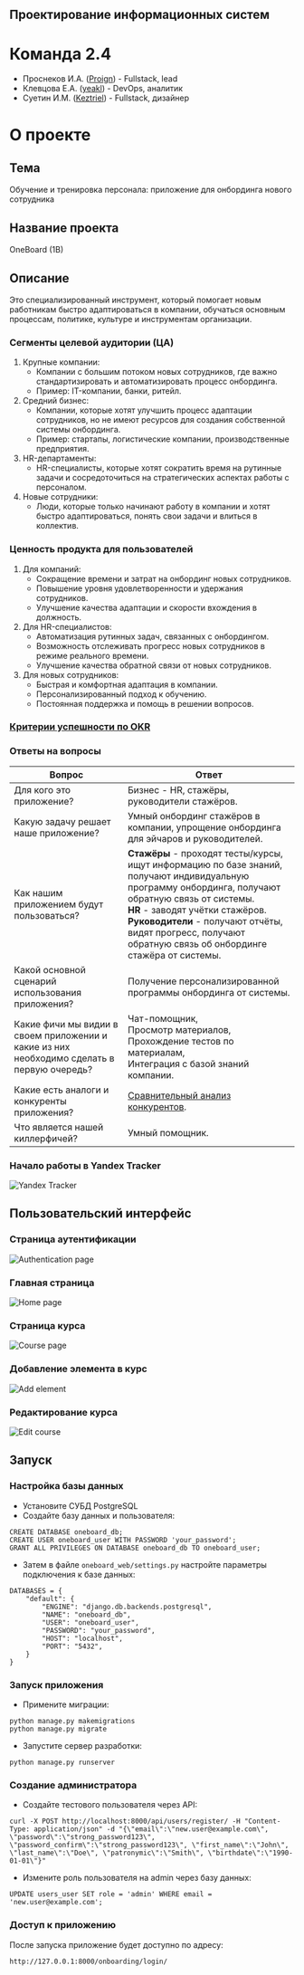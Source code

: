 ## Проектирование информационных систем
# Команда 2.4
- Проснеков И.А. ([Proign](https://github.com/Proign)) - Fullstack, lead
- Клевцова Е.А. ([yeakl](https://github.com/yeakl)) - DevOps, аналитик
- Суетин И.М. ([Keztriel](https://github.com/Keztriel)) - Fullstack, дизайнер

# О проекте
## Тема
Обучение и тренировка персонала: приложение для онбординга нового сотрудника

## Название проекта
OneBoard (1B)

## Описание
Это специализированный инструмент, который помогает новым работникам быстро адаптироваться в компании, обучаться основным процессам, политике, культуре и инструментам организации.

### Сегменты целевой аудитории (ЦА)
1. Крупные компании:
    - Компании с большим потоком новых сотрудников, где важно стандартизировать и автоматизировать процесс онбординга.
    - Пример: IT-компании, банки, ритейл.
2. Средний бизнес:
    - Компании, которые хотят улучшить процесс адаптации сотрудников, но не имеют ресурсов для создания собственной системы онбординга.
    - Пример: стартапы, логистические компании, производственные предприятия.
3.  HR-департаменты:
    - HR-специалисты, которые хотят сократить время на рутинные задачи и сосредоточиться на стратегических аспектах работы с персоналом.
4. Новые сотрудники:
    - Люди, которые только начинают работу в компании и хотят быстро адаптироваться, понять свои задачи и влиться в коллектив.

### Ценность продукта для пользователей
1.	Для компаний:
    -	Сокращение времени и затрат на онбординг новых сотрудников.
    -	Повышение уровня удовлетворенности и удержания сотрудников.
    -	Улучшение качества адаптации и скорости вхождения в должность.
2.	Для HR-специалистов:
    -	Автоматизация рутинных задач, связанных с онбордингом.
    -	Возможность отслеживать прогресс новых сотрудников в режиме реального времени.
    -	Улучшение качества обратной связи от новых сотрудников.
3.	Для новых сотрудников:
    -	Быстрая и комфортная адаптация в компании.
    -	Персонализированный подход к обучению.
    -	Постоянная поддержка и помощь в решении вопросов.

### [Критерии успешности по OKR](/docs/okr.md)

### Ответы на вопросы
| Вопрос | Ответ |
| --- | --- |
| Для кого это приложение? | Бизнес - HR, стажёры, руководители стажёров. |
| Какую задачу решает наше приложение? | Умный онбординг стажёров в компании, упрощение онбординга для эйчаров и руководителей. |
| Как нашим приложением будут пользоваться? | **Стажёры** - проходят тесты/курсы, ищут информацию по базе знаний, получают индивидуальную программу онбординга, получают обратную связь от системы. <br>**HR** - заводят учётки стажёров. <br>**Руководители** - получают отчёты, видят прогресс, получают обратную связь об онбординге стажёра от системы. |
| Какой основной сценарий использования приложения? | Получение персонализированной программы онбординга от системы. |
| Какие фичи мы видии в своем приложении и какие из них необходимо сделать в первую очередь? | Чат-помощник, <br>Просмотр материалов, <br>Прохождение тестов по материалам, <br>Интеграция с базой знаний компании. |
| Какие есть аналоги и конкуренты приложения? | [Сравнительный анализ конкурентов](https://docs.google.com/document/d/1qJnewY2i7RdS5-hhI7heu23VqBjdwfYfdsoRXzhOYgA/edit?tab=t.0). |
| Что является нашей киллерфичей? | Умный помощник. |

### Начало работы в Yandex Tracker
![Yandex Tracker](/screenshots/yandex_tracker_start.PNG)

## Пользовательский интерфейс
### Страница аутентификации
![Authentication page](/screenshots/authentication_page.jpg)

### Главная страница
![Home page](/screenshots/home_page.jpg)

### Страница курса
![Course page](/screenshots/course_page.jpg)

### Добавление элемента в курс
![Add element](/screenshots/add_element.jpg)

### Редактирование курса
![Edit course](/screenshots/edit_course.jpg)

## Запуск
### Настройка базы данных 
- Установите СУБД PostgreSQL
- Создайте базу данных и пользователя:

```
CREATE DATABASE oneboard_db;
CREATE USER oneboard_user WITH PASSWORD 'your_password';
GRANT ALL PRIVILEGES ON DATABASE oneboard_db TO oneboard_user;
```

- Затем в файле `oneboard_web/settings.py` настройте параметры подключения к базе данных:

```
DATABASES = {
    "default": {
        "ENGINE": "django.db.backends.postgresql",
        "NAME": "oneboard_db",
        "USER": "oneboard_user",
        "PASSWORD": "your_password",
        "HOST": "localhost",
        "PORT": "5432",
    }
}
```

### Запуск приложения
- Примените миграции:

```
python manage.py makemigrations
python manage.py migrate
```

- Запустите сервер разработки:

```
python manage.py runserver
```

### Создание администратора 
- Создайте тестового пользователя через API:

```
curl -X POST http://localhost:8000/api/users/register/ -H "Content-Type: application/json" -d "{\"email\":\"new.user@example.com\", \"password\":\"strong_password123\", \"password_confirm\":\"strong_password123\", \"first_name\":\"John\", \"last_name\":\"Doe\", \"patronymic\":\"Smith\", \"birthdate\":\"1990-01-01\"}"
```
- Измените роль пользователя на admin через базу данных:

```
UPDATE users_user SET role = 'admin' WHERE email = 'new.user@example.com';
```

### Доступ к приложению

После запуска приложение будет доступно по адресу:

```
http://127.0.0.1:8000/onboarding/login/
```
